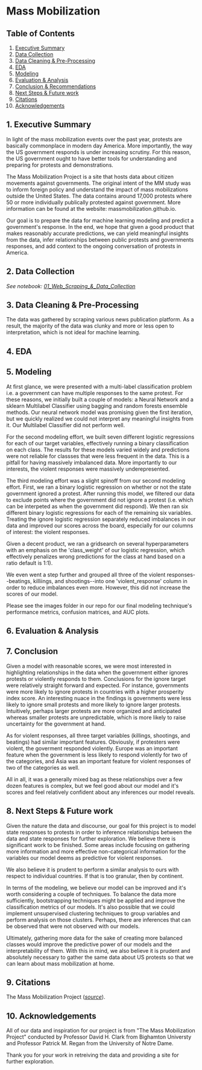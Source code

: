 # **Mass Mobilization**

## Table of Contents

1. [Executive Summary](#1.-Executive-Summary)
2. [Data Collection](#2.-Data-Collection)
3. [Data Cleaning & Pre-Processing](#3.-Data-Cleaning-&-Pre-Processing)
4. [EDA](#4.-EDA)
5. [Modeling](#5.-Modeling)
6. [Evaluation & Analysis](#6.-Evaluation-&-Analysis)
7. [Conclusion & Recommendations](#7.-Conclusion-&-Recommendations)
8. [Next Steps & Future work](#8.-Next-Steps-&-Future-work)
9. [Citations](#9.-Citations)
10. [Acknowledgements](#10.-Acknowledgements)



## 1. Executive Summary

In light of the mass mobilization events over the past year, protests are basically commonplace in modern day America. More importantly, the way the US government responds is under increasing scrutiny. For this reason, the US government ought to have better tools for understanding and preparing for protests and demonstrations.

The Mass Mobilization Project is a site that hosts data about citizen movements against governments. The original intent of the MM study was to inform foreign policy and understand the impact of mass mobilizations outside the United States. The data contains around 17,000 protests where 50 or more individually publically protested against government. More information can be found at the website: massmobilization.github.io. 

Our goal is to prepare the data for machine learning modeling and predict a government's response. In the end, we hope that given a good product that makes reasonably accurate predictions, we can yield meaningful insights from the data, infer relationships between public protests and governments responses, and add context to the ongoing conversation of protests in America.

## 2. Data Collection

*See notebook: [01_Web_Scraping_&_Data_Collection](projects/project_3/code/01_Web_Scraping_&_Data_Collection.ipynb)*



## 3. Data Cleaning & Pre-Processing

The data was gathered by scraping various news publication platform. As a result, the majority of the data was clunky and more or less open to interpretation, which is not ideal for machine learning. 



## 4. EDA



## 5. Modeling

At first glance, we were presented with a multi-label classification problem i.e. a government can have multiple responses to the same protest. For these reasons, we initially built a couple of models: a Neural Network and a sklearn Multilabel Classifier using bagging and random forests ensemble methods. Our neural network model was promising given the first iteration, but we quickly realized we could not interpret any meaningful insights from it. Our Multilabel Classifier did not perform well. 

For the second modeling effort, we built seven different logistic regressions for each of our target variables, effectively running a binary classification on each class. The results for these models varied widely and predictions were not reliable for classses that were less frequent in the data. This is a pitfall for having massively imbalanced data. More importantly to our interests, the violent responses were massively underepresented. 

The third modeling effort was a slight spinoff from our second modeling effort. First, we ran a binary logistic regression on whether or not the state government ignored a protest. After running this model, we filtered our data to exclude points where the government did not ignore a protest (i.e. which can be interpeted as when the government did respond). We then ran six different binary logistic regressions for each of the remaining six variables. Treating the ignore logistic regression separately reduced imbalances in our data and improved our scores across the board, especially for our columns of interest: the violent responses. 

Given a decent product, we ran a gridsearch on several hyperparameters with an emphasis on the 'class_weight' of our logistic regression, which effectively penalizes wrong predictions for the class at hand based on a ratio default is 1:1). 

We even went a step further and grouped all three of the violent responses--beatings, killiings, and shootings--into one 'violent_response' column in order to reduce imbalances even more. However, this did not increase the scores of our model. 

Please see the images folder in our repo for our final modeling technique's performance metrics, confusion matrices, and AUC plots. 


## 6. Evaluation & Analysis



## 7. Conclusion 

Given a model with reasonable scores, we were most interested in highlighting relationships in the data when the government either ignores protests or violently responds to them. Conclusions for the ignore target were relatively straight forward and expected. For instance, governments were more likely to ignore protests in countries with a higher prosperity index score. An interesting nuace in the findings is governments were less likely to ignore small protests and more likely to ignore larger protests. Intuitively, perhaps larger protests are more organized and anticipated whereas smaller protests are unpredictable, which is more likely to raise uncertainty for the government at hand. 

As for violent responses, all three target variables (killings, shootings, and beatings) had similar important features. Obviously, if protesters were violent, the goverment responded violently. Europe was an important feature when the government is less likely to respond violently for two of the categories, and Asia was an important feature for violent responses of two of the categories as well.

All in all, it was a generally mixed bag as these relationships over a few dozen features is complex, but we feel good about our model and it's scores and feel relatively confident about any inferences our model reveals. 


## 8. Next Steps & Future work

Given the nature the data and discourse, our goal for this project is to model state responses to protests in order to inference relationships between the data and state responses for further exploration. We believe there is significant work to be finished. Some areas include focusing on gathering more information and more effective non-categorical information for the variables our model deems as predictive for violent responses.

We also believe it is prudent to perform a similar analysis to ours with respect to individual countries. If that is too granular, then by continent. 

In terms of the modeling, we believe our model can be improved and it's worth considering a couple of techniques. To balance the data more sufficiently, bootstrapping techniques might be applied and improve the classification metrics of our models. It's also possible that we could implement unsupervised clustering techniques to group variables and perform analysis on those clusters. Perhaps, there are inferences that can be observed that were not observed with our models. 

Ultimately, gathering more data for the sake of creating more balanced classes would improve the predictive power of our models and the interpretability of them. With this in mind, we also believe it is prudent and absolutely necessary to gather the same data about US protests so that we can learn about mass mobilization at home. 


## 9. Citations
The Mass Mobilization Project ([*source*](https://massmobilization.github.io/about.html)). 



## 10. Acknowledgements

All of our data and inspiration for our project is from "The Mass Mobilization Project" conducted by Professor David H. Clark from Bighamton Universty and Professor Patrick M. Regan from the University of Notre Dame. 

Thank you for your work in retreiving the data and providing a site for further exploration.